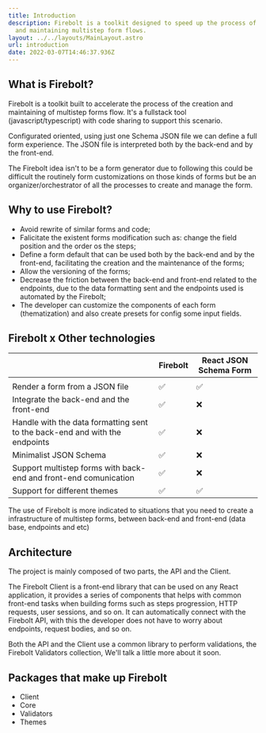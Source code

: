 ```yaml
---
title: Introduction
description: Firebolt is a toolkit designed to speed up the process of creating
  and maintaining multistep form flows.
layout: ../../layouts/MainLayout.astro
url: introduction
date: 2022-03-07T14:46:37.936Z
---
```

## What is Firebolt?

Firebolt is a toolkit built to accelerate the process of the creation and maintaining of multistep forms flow. It's a fullstack tool (javascript/typescript) with code sharing to support this scenario.

Configurated oriented, using just one Schema JSON file we can define a full form experience. The JSON file is interpreted both by the back-end and by the front-end. 

The Firebolt idea isn't to be a form generator due to following this could be difficult the routinely form customizations on those kinds of forms but be an organizer/orchestrator of all the processes to create and manage the form.

## Why to use Firebolt?

* Avoid rewrite of similar forms and code;
* Falicitate the existent forms modification such as: change the field position and the order os the steps;
* Define a form default that can be used both by the back-end and by the front-end, facilitating the creation and the maintenance of the forms;
* Allow the versioning of the forms;
* Decrease the friction between the back-end and front-end related to the endpoints, due to the data formatting sent and the endpoints used is automated by the Firebolt;
* The developer can customize the components of each form (thematization) and also create presets for config some input fields.

## Firebolt x Other technologies

|                                                                             | Firebolt | React JSON Schema Form |
| --------------------------------------------------------------------------- | -------- | ---------------------- |
|                                                                             |          |                        |
| Render a form from a JSON file                                              | ✅        | ✅                      |
| Integrate the back-end and the front-end                                    | ✅        | ❌                      |
| Handle with the data formatting sent to the back-end and with the endpoints | ✅        | ❌                      |
| Minimalist JSON Schema                                                      | ✅        | ❌                      |
| Support multistep forms with back-end and front-end comunication            | ✅        | ❌                      |
| Support for different themes                                                | ✅        | ✅                      |

The use of Firebolt is more indicated to situations that you need to create a infrastructure of multistep forms, between back-end and front-end (data base, endpoints and etc)

## Architecture

The project is mainly composed of two parts, the API and the Client.

The Firebolt Client is a front-end library that can be used on any React application, it provides a series of components that helps with common front-end tasks when building forms such as steps progression, HTTP requests, user sessions, and so on. It can automatically connect with the Firebolt API, with this the developer does not have to worry about endpoints, request bodies, and so on.

Both the API and the Client use a common library to perform validations, the Firebolt Validators collection, We'll talk a little more about it soon.

## Packages that make up Firebolt

* Client
* Core
* Validators
* Themes